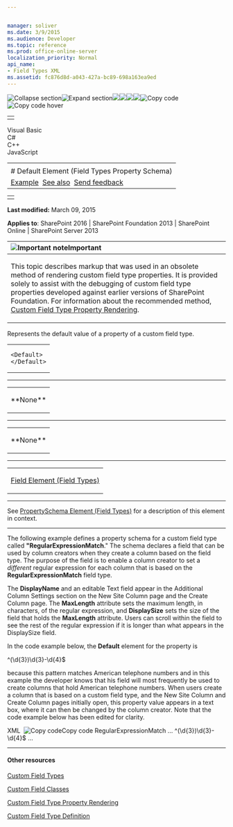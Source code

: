 ```yaml
---


manager: soliver
ms.date: 3/9/2015
ms.audience: Developer
ms.topic: reference
ms.prod: office-online-server
localization_priority: Normal
api_name:
- Field Types XML
ms.assetid: fc876d8d-a043-427a-bc89-698a163ea9ed
---
```


![Collapse
section](../icons/collapse_all.gif "Collapse section")![Expand
section](../icons/expand_all.gif "Expand section")![](../icons/collapse_all.gif)![](../icons/expand_all.gif)![](../icons/dropdown.gif)![](../icons/dropdownHover.gif)![Copy
code](../icons/copycode.gif "Copy code")![Copy code
hover](../icons/copycodeHighlight.gif "Copy code hover")
<table>
<tbody>
<tr class="odd">
<td align="left"></td>
</tr>
</tbody>
</table>

Visual Basic  
C\#  
C++  
JavaScript  

<table>
<tbody>
<tr class="odd">
<td align="left"><span id="runningHeaderText"></span></td>
</tr>
<tr class="even">
<td align="left"># Default Element (Field Types Property Schema)</td>
</tr>
<tr class="odd">
<td align="left"><a href="#exampleToggle">Example</a>  <a href="#seeAlsoToggle">See also</a>  <span id="headfeedbackarea" class="feedbackhead"><a href="javascript:SubmitFeedback(&#39;docthis@Microsoft.com&#39;,&#39;&#39;,&#39;&#39;,&#39;&#39;,&#39;1.0.18082.1225&#39;,&#39;%0\dThank%20you%20for%20your%20feedback.%20The%20developer%20writing%20teams%20use%20your%20feedback%20to%20improve%20documentation.%20While%20we%20are%20reviewing%20your%20feedback,%20we%20may%20send%20you%20e-mail%20to%20ask%20for%20clarification%20or%20feedback%20on%20a%20solution.%20We%20do%20not%20use%20your%20e-mail%20address%20for%20any%20other%20purpose%20and%20we%20delete%20it%20after%20we%20finish%20our%20review.%0\AFor%20further%20information%20about%20the%20privacy%20policies%20of%20Microsoft,%20please%20see%20http://privacy.microsoft.com/en-us/default.aspx.%0\A%0\d&#39;,&#39;Customer%20feedback&#39;);">Send feedback</a></span></td>
</tr>
</tbody>
</table>

<table>
<colgroup>
<col width="100%" />
</colgroup>
<tbody>
<tr class="odd">
<td align="left"></td>
</tr>
</tbody>
</table>

**Last modified:** March 09, 2015

**Applies to**: SharePoint 2016 | SharePoint Foundation 2013 |
SharePoint Online | SharePoint Server 2013

<table>
<colgroup>
<col width="100%" />
</colgroup>
<thead>
<tr class="header">
<th align="left"><img src="../icons/alert_caution.gif" title="Important note" alt="Important note" /><strong>Important</strong></th>
</tr>
</thead>
<tbody>
<tr class="odd">
<td align="left"><p>This topic describes markup that was used in an obsolete method of rendering custom field type properties. It is provided solely to assist with the debugging of custom field type properties developed against earlier versions of SharePoint Foundation. For information about the recommended method, <a href="http://msdn.microsoft.com/library/a959ad5b-6f3a-462c-80b9-e2d00bb0d62a(Office.15).aspx">Custom Field Type Property Rendering</a>.</p></td>
</tr>
</tbody>
</table>

Represents the default value of a property of a custom field type.

<span codelanguage="other"></span>
<table>
<colgroup>
<col width="100%" />
</colgroup>
<tbody>
<tr class="odd">
<td align="left"><pre><code>&lt;Default&gt;
&lt;/Default&gt;</code></pre></td>
</tr>
</tbody>
</table>


-----------------------------------------------------------------------------------------------------------------------------------------------------------------------------------------------

<table>
<colgroup>
<col width="100%" />
</colgroup>
<tbody>
<tr class="odd">
<td align="left"><p>**None**</p></td>
</tr>
</tbody>
</table>


---------------------------------------------------------------------------------------------------------------------------------------------------------------------------------------------------

<table>
<colgroup>
<col width="100%" />
</colgroup>
<tbody>
<tr class="odd">
<td align="left"><p>**None**</p></td>
</tr>
</tbody>
</table>


----------------------------------------------------------------------------------------------------------------------------------------------------------------------------------------------------

<table>
<colgroup>
<col width="100%" />
</colgroup>
<tbody>
<tr class="odd">
<td align="left"><p><span sdata="link"><a href="field-element-field-types.htm">Field Element (Field Types)</a></span></p></td>
</tr>
</tbody>
</table>


----------------------------------------------------------------------------------------------------------------------------------------------------------------------------------------------------------------------------

See <span sdata="link">[PropertySchema Element (Field
Types)](propertyschema-element-field-types.htm)</span> for a
description of this element in context.


------------------------------------------------------------------------------------------------------------------------------------------------------------------------------------------

The following example defines a property schema for a custom field type
called **"RegularExpressionMatch**." The schema
declares a field that can be used by column creators when they create a
column based on the field type. The purpose of the field is to enable a
column creator to set a *different* regular expression for each column
that is based on the **RegularExpressionMatch**
field type.

The **DisplayName** and an editable <span
class="keyword">Text</span> field appear in the <span
class="ui">Additional Column Settings</span> section on the <span
class="ui">New Site Column </span>page and the <span class="ui">Create
Column</span> page. The **MaxLength** attribute
sets the maximum length, in characters, of the regular expression, and
**DisplaySize** sets the size of the field that
holds the **MaxLength** attribute. Users can
scroll within the field to see the rest of the regular expression if it
is longer than what appears in the <span
class="keyword">DisplaySize</span> field.

In the code example below, the **Default**
element for the property is

<span class="code">^(\\d{3})\\d{3}-\\d{4}$</span>

because this pattern matches American telephone numbers and in this
example the developer knows that his field will most frequently be used
to create columns that hold American telephone numbers. When users
create a column that is based on a custom field type, and the <span
class="ui">New Site Column </span>and <span class="ui">Create
Column</span> pages initially open, this property value appears in a
text box, where it can then be changed by the column creator. Note that
the code example below has been edited for clarity.

<span codelanguage="xmlLang"></span>
XML 
<span class="copyCode" onclick="CopyCode(this)"
onkeypress="CopyCode_CheckKey(this, event)"
onmouseover="ChangeCopyCodeIcon(this)"
onmouseout="ChangeCopyCodeIcon(this)" tabindex="0">![Copy
code](../icons/copycode.gif "Copy code")Copy code</span>
    <FieldType>
      <Field Name="TypeName">RegularExpressionMatch</Field>
      …
      <PropertySchema>
        <Fields>
          <Field Name="RegularExpression" 
                 DisplayName="Regular Expression To Match" 
                 MaxLength="500" 
                 DisplaySize="100" 
                 Type="Text">
            <Default>^(\d{3})\d{3}-\d{4}$</Default>
          </Field>
        </Fields>
      </PropertySchema>
      …
    </FieldType>


-------------------------------------------------------------------------------------------------------------------------------------------------------------------------------------------

#### Other resources

[Custom Field
Types](http://msdn.microsoft.com/library/1345b345-226d-443a-918f-af123a3c7b13(Office.15).aspx)

[Custom Field
Classes](http://msdn.microsoft.com/library/436a9d9b-7a6f-4e8f-86e8-f42ded85c069(Office.15).aspx)

[Custom Field Type Property
Rendering](http://msdn.microsoft.com/library/a959ad5b-6f3a-462c-80b9-e2d00bb0d62a(Office.15).aspx)

[Custom Field Type
Definition](http://msdn.microsoft.com/library/b3315997-671f-4c29-9518-48cc4592f205(Office.15).aspx)









